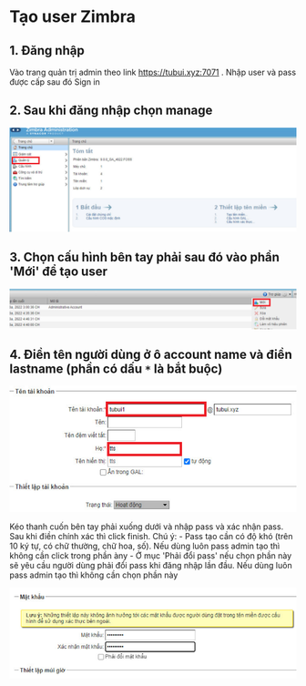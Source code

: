 # Tạo user Zimbra
## 1. Đăng nhập 
Vào trang quản trị admin theo link https://tubui.xyz:7071 . Nhập user và pass được cấp sau đó Sign in 
## 2. Sau khi đăng nhập chọn manage

![](./images/qli.png)

## 3. Chọn cấu hình bên tay phải sau đó vào phần 'Mới' để tạo user

![](./images/addus.png)

## 4. Điền tên người dùng ở ô account name và điền lastname (phần có dấu `*` là bắt buộc)

![](./images/adduser.png)

Kéo thanh cuốn bên tay phải xuống dưới và nhập pass và xác nhận pass. Sau khi điền chính xác thì click finish. Chú ý:
	- Pass tạo cần có độ khó (trên 10 ký tự, có chữ thường, chữ hoa, số). Nếu dùng luôn pass admin tạo thì không cần click trong phần àny
	- Ở mục 'Phải đổi pass' nếu chọn phần này sẽ yêu cầu người dùng phải đổi pass khi đăng nhập lần đầu. Nếu dùng luôn pass admin tạo thì không cần chọn phần này

![](./images/addd.png)
